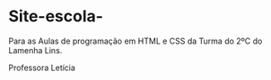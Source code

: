 # Site-escola-

Para as Aulas de programação em HTML e CSS da Turma do 2ºC do Lamenha Lins.

Professora Letícia
